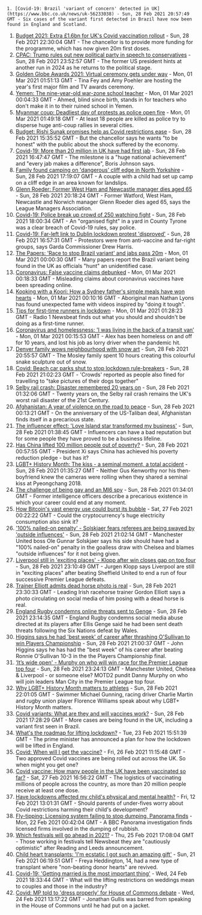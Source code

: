 
    1. [Covid-19: Brazil 'variant of concern' detected in UK](https://www.bbc.co.uk/news/uk-56233038) - Sun, 28 Feb 2021 20:57:49 GMT - Six cases of the variant first detected in Brazil have now been found in England and Scotland.
1. [Budget 2021: Extra £1.6bn for UK's Covid vaccination rollout](https://www.bbc.co.uk/news/uk-56230704) - Sun, 28 Feb 2021 22:30:04 GMT - The chancellor is to provide more funding for the programme, which has now given 20m first doses.
1. [CPAC: Trump rules out new political party in speech to conservatives](https://www.bbc.co.uk/news/world-us-canada-56230998) - Sun, 28 Feb 2021 23:52:57 GMT - The former US president hints at another run in 2024 as he returns to the political stage.
1. [Golden Globe Awards 2021: Virtual ceremony gets under way](https://www.bbc.co.uk/news/entertainment-arts-56234587) - Mon, 01 Mar 2021 01:51:13 GMT - Tina Fey and Amy Poehler are hosting the year's first major film and TV awards ceremony.
1. [Yemen: The nine-year-old war-zone school teacher](https://www.bbc.co.uk/news/world-middle-east-56212929) - Mon, 01 Mar 2021 00:04:33 GMT - Ahmed, blind since birth, stands in for teachers who don't make it in to their ruined school in Yemen.
1. [Myanmar coup: Deadliest day of protests as police open fire](https://www.bbc.co.uk/news/world-asia-56228357) - Mon, 01 Mar 2021 01:49:18 GMT - At least 18 people are killed as police try to disperse huge anti-coup rallies in several cities.
1. [Budget: Rishi Sunak promises help as Covid restrictions ease](https://www.bbc.co.uk/news/uk-politics-56229143) - Sun, 28 Feb 2021 15:35:52 GMT - But the chancellor says he wants "to be honest" with the public about the shock suffered by the economy.
1. [Covid-19: More than 20 million in UK have had first jab](https://www.bbc.co.uk/news/uk-56231518) - Sun, 28 Feb 2021 16:47:47 GMT - The milestone is a "huge national achievement" and "every jab makes a difference", Boris Johnson says.
1. [Family found camping on 'dangerous' cliff edge in North Yorkshire](https://www.bbc.co.uk/news/uk-england-york-north-yorkshire-56232546) - Sun, 28 Feb 2021 17:19:07 GMT - A couple with a child had set up camp on a cliff edge in an area known for landslips.
1. [Glenn Roeder: Former West Ham and Newcastle manager dies aged 65](https://www.bbc.co.uk/sport/football/56233217) - Sun, 28 Feb 2021 20:18:24 GMT - Former Watford, West Ham, Newcastle and Norwich manager Glenn Roeder dies aged 65, says the League Managers Association.
1. [Covid-19: Police break up crowd of 250 watching fight](https://www.bbc.co.uk/news/uk-northern-ireland-56233235) - Sun, 28 Feb 2021 18:00:34 GMT - An "organised fight" in a yard in County Tyrone was a clear breach of Covid-19 rules, say police.
1. [Covid-19: Far-left link to Dublin lockdown protest 'disproved'](https://www.bbc.co.uk/news/world-europe-56231856) - Sun, 28 Feb 2021 16:57:31 GMT - Protestors were from anti-vaccine and far-right groups, says Garda Commissioner Drew Harris.
1. [The Papers: 'Race to stop Brazil variant' and jabs pass 20m](https://www.bbc.co.uk/news/blogs-the-papers-56234291) - Mon, 01 Mar 2021 00:00:30 GMT - Many papers report the Brazil variant being found in the UK as officials "hunt" an unidentified case.
1. [Coronavirus: False vaccine claims debunked](https://www.bbc.co.uk/news/world-56198229) - Mon, 01 Mar 2021 00:18:33 GMT - Misleading claims about coronavirus vaccines have been spreading online.
1. [Kooking with a Koori: How a Sydney father's simple meals have won hearts](https://www.bbc.co.uk/news/world-australia-56205629) - Mon, 01 Mar 2021 00:10:16 GMT - Aboriginal man Nathan Lyons has found unexpected fame with videos inspired by "doing it tough".
1. [Tips for first-time runners in lockdown](https://www.bbc.co.uk/news/newsbeat-55996596) - Mon, 01 Mar 2021 01:28:23 GMT - Radio 1 Newsbeat finds out what you should and shouldn't be doing as a first-time runner.
1. [Coronavirus and homelessness: 'I was living in the back of a transit van’](https://www.bbc.co.uk/news/uk-56216177) - Mon, 01 Mar 2021 00:15:53 GMT - Alex has been homeless on and off for 10 years, and lost his job as lorry driver when the pandemic hit.
1. [Denver family wows neighbourhood with snow art](https://www.bbc.co.uk/news/world-us-canada-56232777) - Sun, 28 Feb 2021 20:55:57 GMT - The Mosley family spent 10 hours creating this colourful snake sculpture out of snow.
1. [Covid: Beach car parks shut to stop lockdown rule-breakers](https://www.bbc.co.uk/news/uk-wales-56229815) - Sun, 28 Feb 2021 21:02:23 GMT - 'Crowds' reported as people also fined for travelling to "take pictures of their dogs together"
1. [Selby rail crash: Disaster remembered 20 years on](https://www.bbc.co.uk/news/uk-england-york-north-yorkshire-56085631) - Sun, 28 Feb 2021 01:32:06 GMT - Twenty years on, the Selby rail crash remains the UK's worst rail disaster of the 21st Century.
1. [Afghanistan: A year of violence on the road to peace](https://www.bbc.co.uk/news/world-asia-56157627) - Sun, 28 Feb 2021 00:13:21 GMT - On the anniversary of the US-Taliban deal, Afghanistan finds itself in a precarious state.
1. [The influencer effect: 'Love Island star transformed my business'](https://www.bbc.co.uk/news/technology-56209250) - Sun, 28 Feb 2021 01:38:45 GMT - Influencers can have a bad reputation but for some people they have proved to be a business lifeline.
1. [Has China lifted 100 million people out of poverty?](https://www.bbc.co.uk/news/56213271) - Sun, 28 Feb 2021 00:57:55 GMT - President Xi says China has achieved his poverty reduction pledge - but has it?
1. [LGBT+ History Month: The kiss - a seminal moment, a total accident](https://www.bbc.co.uk/sport/winter-sports/56168548) - Sun, 28 Feb 2021 01:35:27 GMT - Neither Gus Kenworthy nor his then-boyfriend knew the cameras were rolling when they shared a seminal kiss at Pyeongchang 2018.
1. [The challenge of being gay and an MI6 spy](https://www.bbc.co.uk/news/uk-56211665) - Sun, 28 Feb 2021 01:34:01 GMT - Former intelligence officers describe a precarious existence in which your career could end at any moment.
1. [How Bitcoin's vast energy use could burst its bubble](https://www.bbc.co.uk/news/science-environment-56215787) - Sat, 27 Feb 2021 00:22:22 GMT - Could the cryptocurrency's huge electricity consumption also sink it?
1. ['100% nailed-on penalty' - Solskjaer fears referees are being swayed by 'outside influences'](https://www.bbc.co.uk/sport/football/56233756) - Sun, 28 Feb 2021 21:02:14 GMT - Manchester United boss Ole Gunnar Solskjaer says his side should have had a "100% nailed-on" penalty in the goalless draw with Chelsea and blames "outside influences" for it not being given.
1. [Liverpool still in 'exciting places' - Klopp after win closes gap on top four](https://www.bbc.co.uk/sport/football/56143443) - Sun, 28 Feb 2021 23:10:49 GMT - Jurgen Klopp says Liverpool are still in "exciting places" after beating Sheffield United to end a run of four successive Premier League defeats.
1. [Trainer Elliott admits dead horse photo is real](https://www.bbc.co.uk/sport/horse-racing/56234556) - Sun, 28 Feb 2021 23:30:33 GMT - Leading Irish racehorse trainer Gordon Elliott says a photo circulating on social media of him posing with a dead horse is real.
1. [England Rugby condemns online threats sent to Genge](https://www.bbc.co.uk/sport/rugby-union/56234157) - Sun, 28 Feb 2021 23:14:35 GMT - England Rugby condemns social media abuse directed at its players after Ellis Genge said he had been sent death threats following the Six Nations defeat by Wales.
1. [Higgins says he had 'best week' of career after thrashing O'Sullivan to win Players Championship](https://www.bbc.co.uk/sport/snooker/56227208) - Sun, 28 Feb 2021 21:00:37 GMT - John Higgins says he has had the "best week" of his career after beating Ronnie O'Sullivan 10-3 in the the Players Championship final.
1. [‘It’s wide open' - Murphy on who will win race for the Premier League top four](https://www.bbc.co.uk/sport/football/56232606) - Sun, 28 Feb 2021 23:24:13 GMT - Manchester United, Chelsea & Liverpool - or someone else? MOTD2 pundit Danny Murphy on who will join leaders Man City in the Premier League top four.
1. [Why LGBT+ History Month matters to athletes](https://www.bbc.co.uk/sport/av/56226352) - Sun, 28 Feb 2021 22:01:05 GMT - Swimmer Michael Gunning, racing driver Charlie Martin and rugby union player Florence Williams speak about why LGBT+ History Month matters.
1. [Covid variants: What are they and will vaccines work?](https://www.bbc.co.uk/news/health-55659820) - Sun, 28 Feb 2021 17:28:29 GMT - More cases are being found in the UK, including a variant first seen in Brazil.
1. [What's the roadmap for lifting lockdown?](https://www.bbc.co.uk/news/explainers-52530518) - Tue, 23 Feb 2021 15:51:39 GMT - The prime minister has announced a plan for how the lockdown will be lifted in England.
1. [Covid: When will I get the vaccine?](https://www.bbc.co.uk/news/health-55045639) - Fri, 26 Feb 2021 11:15:48 GMT - Two approved Covid vaccines are being rolled out across the UK. So when might you get one?
1. [Covid vaccine: How many people in the UK have been vaccinated so far?](https://www.bbc.co.uk/news/health-55274833) - Sat, 27 Feb 2021 16:56:22 GMT - The logistics of vaccinating millions of people across the country, as more than 20 million people receive at least one dose.
1. [Have lockdowns affected my child's physical and mental health?](https://www.bbc.co.uk/news/explainers-55936928) - Fri, 12 Feb 2021 13:01:31 GMT - Should parents of under-fives worry about Covid restrictions harming their child's development?
1. [Fly-tipping: Licensing system failing to stop dumping, Panorama finds](https://www.bbc.co.uk/news/uk-56128314) - Mon, 22 Feb 2021 00:42:04 GMT - A BBC Panorama investigation finds licensed firms involved in the dumping of rubbish.
1. [Which festivals will go ahead in 2021?](https://www.bbc.co.uk/news/newsbeat-56199403) - Thu, 25 Feb 2021 17:08:04 GMT - Those working in festivals tell Newsbeat they are "cautiously optimistic" after Reading and Leeds announcement.
1. [Child heart transplants: 'I'm ecstatic I got such an amazing gift'](https://www.bbc.co.uk/news/health-56138848) - Sun, 21 Feb 2021 06:19:51 GMT - Freya Heddington, 14, had a new type of transplant where "non-beating donor hearts" are revived.
1. [Covid-19: 'Getting married is the most important thing'](https://www.bbc.co.uk/news/uk-england-suffolk-56181653) - Wed, 24 Feb 2021 18:33:44 GMT - What will the lifting restrictions on weddings mean to couples and those in the industry?
1. [Covid: MP told to 'dress properly' for House of Commons debate](https://www.bbc.co.uk/news/uk-56180675) - Wed, 24 Feb 2021 13:17:22 GMT - Jonathan Gullis was barred from speaking in the House of Commons until he had put on a jacket.


